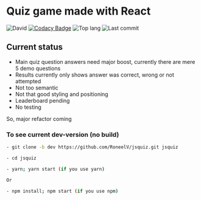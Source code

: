 # Quiz game made with React

![David](https://img.shields.io/david/RoneelV/jsquiz.svg?style=flat-square)
[![Codacy Badge](https://api.codacy.com/project/badge/Grade/3b95649e04b54849800f77c7319b5e48)](https://www.codacy.com/manual/RoneelV/jsquiz?utm_source=github.com&utm_medium=referral&utm_content=RoneelV/jsquiz&utm_campaign=Badge_Grade)
![Top lang](https://img.shields.io/github/languages/top/RoneelV/jsquiz.svg?style=flat-square)
![Last commit](https://img.shields.io/github/last-commit/RoneelV/jsquiz.svg?style=flat-square)

## Current status

- Main quiz question answers need major boost, currently there are mere 5 demo questions
- Results currently only shows answer was correct, wrong or not attempted
- Not too semantic
- Not that good styling and positioning
- Leaderboard pending
- No testing

So, major refactor coming

### To see current dev-version (no build)

```sh
- git clone -b dev https://github.com/RoneelV/jsquiz.git jsquiz

- cd jsquiz

- yarn; yarn start (if you use yarn)

Or

- npm install; npm start (if you use npm)
```
